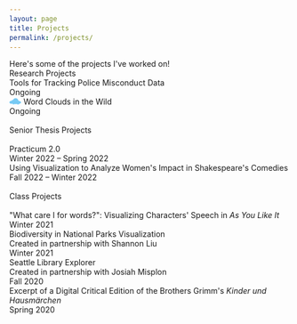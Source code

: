 ```yaml
---
layout: page
title: Projects
permalink: /projects/
---
```

<link rel="stylesheet" href="/assets/css/main.css">

<div>Here's some of the projects I've worked on! </div>
<div class="spacer"></div>
<div class="project-heading">Research Projects</div> 
<div class="small-spacer"></div>
<div class="project-title">Tools for Tracking Police Misconduct Data</div>
<div class ="time">Ongoing</div>
<div class="small-spacer"></div>
<div class="project-title"><img src="assets/images/cloud.png" height="12"> Word Clouds in the Wild</div>
<div class ="time">Ongoing</div>
<br>

<div class="project-heading">Senior Thesis Projects</div> <br>
<div class="project-title">Practicum 2.0</div>
<div class ="time">Winter 2022 – Spring 2022</div>
<div class="small-spacer"></div>
<div class="project-title">Using Visualization to Analyze Women's Impact in Shakespeare's Comedies</div>
<div class ="time">Fall 2022 – Winter 2022</div>
<br>

<div class="project-heading">Class Projects</div> <br>
<div class="project-title">"What care I for words?": Visualizing Characters' Speech in <i>As You Like It</i></div>
<div class ="time">Winter 2021</div>
<div class="small-spacer"></div>
<div class="project-title">Biodiversity in National Parks Visualization</div>
<div class="attribution">Created in partnership with Shannon Liu</div>
<div class ="time">Winter 2021</div>
<div class="small-spacer"></div>
<div class="project-title">Seattle Library Explorer</div>
<div class="attribution">Created in partnership with Josiah Misplon</div>
<div class ="time">Fall 2020</div>
<div class="small-spacer"></div>
<div class="project-title">Excerpt of a Digital Critical Edition of the Brothers Grimm's <i>Kinder und Hausmärchen</i></div>
<div class ="time">Spring 2020</div>
<div class="small-spacer"></div>
